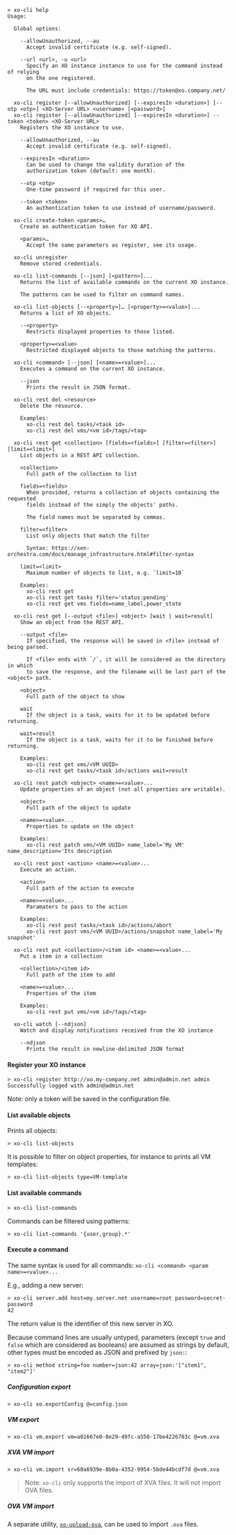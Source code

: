 ```
> xo-cli help
Usage:

  Global options:

    --allowUnauthorized, --au
      Accept invalid certificate (e.g. self-signed).

    --url <url>, -u <url>
      Specify an XO instance instance to use for the command instead of relying
      on the one registered.

      The URL must include credentials: https://token@xo.company.net/

  xo-cli register [--allowUnauthorized] [--expiresIn <duration>] [--otp <otp>] <XO-Server URL> <username> [<password>]
  xo-cli register [--allowUnauthorized] [--expiresIn <duration>] --token <token> <XO-Server URL>
    Registers the XO instance to use.

    --allowUnauthorized, --au
      Accept invalid certificate (e.g. self-signed).

    --expiresIn <duration>
      Can be used to change the validity duration of the
      authorization token (default: one month).

    --otp <otp>
      One-time password if required for this user.

    --token <token>
      An authentication token to use instead of username/password.

  xo-cli create-token <params>…
    Create an authentication token for XO API.

    <params>…
      Accept the same parameters as register, see its usage.

  xo-cli unregister
    Remove stored credentials.

  xo-cli list-commands [--json] [<pattern>]...
    Returns the list of available commands on the current XO instance.

    The patterns can be used to filter on command names.

  xo-cli list-objects [--<property>]… [<property>=<value>]...
    Returns a list of XO objects.

    --<property>
      Restricts displayed properties to those listed.

    <property>=<value>
      Restricted displayed objects to those matching the patterns.

  xo-cli <command> [--json] [<name>=<value>]...
    Executes a command on the current XO instance.

    --json
      Prints the result in JSON format.

  xo-cli rest del <resource>
    Delete the resource.

    Examples:
      xo-cli rest del tasks/<task id>
      xo-cli rest del vms/<vm id>/tags/<tag>

  xo-cli rest get <collection> [fields=<fields>] [filter=<filter>] [limit=<limit>]
    List objects in a REST API collection.

    <collection>
      Full path of the collection to list

    fields=<fields>
      When provided, returns a collection of objects containing the requested
      fields instead of the simply the objects' paths.

      The field names must be separated by commas.

    filter=<filter>
      List only objects that match the filter

      Syntax: https://xen-orchestra.com/docs/manage_infrastructure.html#filter-syntax

    limit=<limit>
      Maximum number of objects to list, e.g. `limit=10`

    Examples:
      xo-cli rest get
      xo-cli rest get tasks filter='status:pending'
      xo-cli rest get vms fields=name_label,power_state

  xo-cli rest get [--output <file>] <object> [wait | wait=result]
    Show an object from the REST API.

    --output <file>
      If specified, the response will be saved in <file> instead of being parsed.

      If <file> ends with `/`, it will be considered as the directory in which
      to save the response, and the filename will be last part of the <object> path.

    <object>
      Full path of the object to show

    wait
      If the object is a task, waits for it to be updated before returning.

    wait=result
      If the object is a task, waits for it to be finished before returning.

    Examples:
      xo-cli rest get vms/<VM UUID>
      xo-cli rest get tasks/<task id>/actions wait=result

  xo-cli rest patch <object> <name>=<value>...
    Update properties of an object (not all properties are writable).

    <object>
      Full path of the object to update

    <name>=<value>...
      Properties to update on the object

    Examples:
      xo-cli rest patch vms/<VM UUID> name_label='My VM' name_description='Its description

  xo-cli rest post <action> <name>=<value>...
    Execute an action.

    <action>
      Full path of the action to execute

    <name>=<value>...
      Paramaters to pass to the action

    Examples:
      xo-cli rest post tasks/<task id>/actions/abort
      xo-cli rest post vms/<VM UUID>/actions/snapshot name_label='My snapshot'

  xo-cli rest put <collection>/<item id> <name>=<value>...
    Put a item in a collection

    <collection>/<item id>
      Full path of the item to add

    <name>=<value>...
      Properties of the item

    Examples:
      xo-cli rest put vms/<vm id>/tags/<tag>

  xo-cli watch [--ndjson]
    Watch and display notifications received from the XO instance

    --ndjson
      Prints the result in newline-delimited JSON format

```

#### Register your XO instance

```
> xo-cli register http://xo.my-company.net admin@admin.net admin
Successfully logged with admin@admin.net
```

Note: only a token will be saved in the configuration file.

#### List available objects

Prints all objects:

```
> xo-cli list-objects
```

It is possible to filter on object properties, for instance to prints
all VM templates:

```
> xo-cli list-objects type=VM-template
```

#### List available commands

```
> xo-cli list-commands
```

Commands can be filtered using patterns:

```
> xo-cli list-commands '{user,group}.*'
```

#### Execute a command

The same syntax is used for all commands: `xo-cli <command> <param name>=<value>...`

E.g., adding a new server:

```
> xo-cli server.add host=my.server.net username=root password=secret-password
42
```

The return value is the identifier of this new server in XO.

Because command lines are usually untyped, parameters (except `true` and `false` which are considered as
booleans) are assumed as strings by default, other types must be encoded as JSON and prefixed by `json:`:

```
> xo-cli method string=foo number=json:42 array=json:'["item1", "item2"]'
```

##### Configuration export

```
> xo-cli xo.exportConfig @=config.json
```

##### VM export

```
> xo-cli vm.export vm=a01667e0-8e29-49fc-a550-17be4226783c @=vm.xva
```

##### XVA VM import

```
> xo-cli vm.import sr=60a6939e-8b0a-4352-9954-5bde44bcdf7d @=vm.xva
```

> Note: `xo-cli` only supports the import of XVA files. It will not import OVA files.

##### OVA VM import

A separate utility, [`xo-upload-ova`](https://github.com/vatesfr/xen-orchestra/blob/master/@xen-orchestra/upload-ova/README.md), can be used to import `.ova` files.
